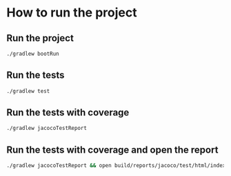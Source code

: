 # How to run the project

## Run the project

```bash
./gradlew bootRun
```

## Run the tests

```bash
./gradlew test
```

## Run the tests with coverage

```bash
./gradlew jacocoTestReport
```

## Run the tests with coverage and open the report

```bash
./gradlew jacocoTestReport && open build/reports/jacoco/test/html/index.html
```
